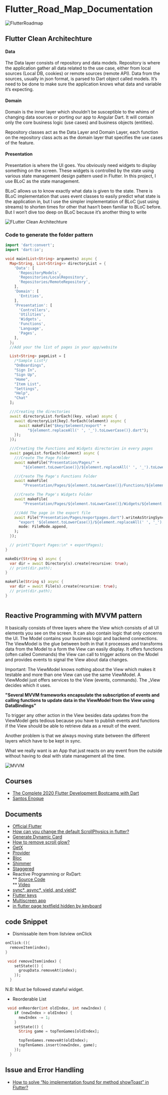 # Flutter_Road_Map_Documentation

![FlutterRoadmap](https://user-images.githubusercontent.com/26745548/99886366-1d9c4900-2c66-11eb-91d5-6991b97eb984.png)

## Flutter Clean Architechture

#### Data
The Data layer consists of repository and data models. Repository is where the application gather all data related to the use case, either from local sources (Local DB, cookies) or remote sources (remote API). Data from the sources, usually in json format, is parsed to Dart object called models. It’s need to be done to make sure the application knows what data and variable it’s expecting.


#### Domain
Domain is the inner layer which shouldn’t be susceptible to the whims of changing data sources or porting our app to Angular Dart. It will contain only the core business logic (use cases) and business objects (entities).

Repository classes act as the Data Layer and Domain Layer, each function on the repository class acts as the domain layer that specifies the use cases of the feature.

#### Presentation
Presentation is where the UI goes. You obviously need widgets to display something on the screen. These widgets is controlled by the state using various state management design pattern used in Flutter. In this project, I use BLoC as the state management.

BLoC allows us to know exactly what data is given to the state. There is BLoC implementation that uses event classes to easily predict what state is the application in, but I use the simpler implementation of BLoC (just using streams) to shorten times for other that hasn’t been familiar to BLoC before. But I won’t dive too deep on BLoC because it’s another thing to write

![FLutter Clean Architechture](https://user-images.githubusercontent.com/56557098/103347921-9e9afb80-4ac2-11eb-8259-769d93bef2fd.jpg)

### Code to generate the folder pattern
```dart
import 'dart:convert';
import 'dart:io';

void main(List<String> arguments) async {
  Map<String, List<String>> directoryList = {
    'Data': [
      'RepositoryModels',
      'Repositories/LocalRepository',
      'Repositories/RemoteRepository',
    ],
    'Domain': [
      'Entities',
    ],
    'Presentation': [
      'Controllers',
      'Utilities',
      'Widgets',
      'Functions',
      'Language',
      'Pages',
    ],
  };
  //Add your the list of pages in your app/website

  List<String> pageList = [
    /*Sample List*/
    "OnBoardings",
    "Sign In",
    "Sign Up",
    "Home",
    "Item List",
    "Settings",
    "Help",
    "Chat"
  ];

  ///Creating the directories
  await directoryList.forEach((key, value) async {
    await directoryList[key].forEach((element) async {
      await makeFile("$key/$element/export" +
          "${element.replaceAll(' ', '_').toLowerCase()}.dart");
    });
  });

  ///Creating the Functions and Widgets directories in every pages
  await pageList.forEach((element) async {
    ///Create The Page Folder
    await makeFile("Presentation/Pages/" +
        "${element.toLowerCase()}/${element.replaceAll(' ', '_').toLowerCase()}Page.dart");

    ///Create The Page's Functions Folder
    await makeFile(
        "Presentation/Pages/${element.toLowerCase()}/Functions/${element.replaceAll(' ', '_').toLowerCase()}Functions.dart");

    ///Create The Page's Widgets Folder
    await makeFile(
        "Presentation/Pages/${element.toLowerCase()}/Widgets/${element.replaceAll(' ', '_').toLowerCase()}Widgets.dart");

    ///Add The page in the export file
    await File("Presentation/Pages/exportpages.dart").writeAsStringSync(
      "export '${element.toLowerCase()}/${element.replaceAll(' ', '_').toLowerCase()}Page.dart';\n",
      mode: FileMode.append,
    );
  });

  // print("Export Pages:\n" + exportPages);
}

makeDir(String s) async {
  var dir = await Directory(s).create(recursive: true);
  // print(dir.path);
}

makeFile(String s) async {
  var dir = await File(s).create(recursive: true);
  // print(dir.path);
}



```

## Reactive Programming with MVVM pattern
It basically consists of three layers where the View which consists of all UI elements you see on the screen. It can also contain logic that only concerns the UI. The Model contains your business logic and backend connections. The ViewModel is the glue between both in that it processes and transforms data from the Model to a form the View can easily display. It offers functions (often called Commands) the View can call to trigger actions on the Model and provides events to signal the View about data changes.

Important: The ViewModel knows nothing about the View which makes it testable and more than one View can use the same ViewModel. A ViewModel just offers services to the View (events, commands). The _View decides which it uses.

**"Several MVVM frameworks encapsulate the subscription of events and calling functions to update data in the ViewModel from the View using DataBindings"**

To trigger any other action in the View besides data updates from the ViewModel gets tedious because you have to publish events and functions if the View should be able to retrieve data as a result of the event.

Another problem is that we always moving state between the different layers which have to be kept in sync.

What we really want is an App that just reacts on any event from the outside without having to deal with state management all the time.

![MVVM](https://user-images.githubusercontent.com/26745548/103972805-fa871380-5197-11eb-9275-1ce108c3e499.png)


## Courses
* [The Complete 2020 Flutter Development Bootcamp with Dart](https://www.udemy.com/course/flutter-bootcamp-with-dart/)
* [Santos Enoque](https://www.youtube.com/channel/UCRl79zOEtiLCglAFZJJzEZQ)
## Documents
* [Official Flutter](https://flutter.dev/)
* [How can you change the default ScrollPhysics in flutter?](https://stackoverflow.com/questions/62809540/how-can-you-change-the-default-scrollphysics-in-flutter)
* [Generate Dynamic Card](https://mirfahim.medium.com/how-to-generate-dynamic-card-in-flutter-with-listview-builder-and-floatingactionbutton-f925ec8e81a5)
* [How to remove scroll glow?](https://stackoverflow.com/questions/51119795/how-to-remove-scroll-glow)
* [GetX](https://pub.dev/packages/get)
* [Provider](https://pub.dev/packages/provider)
* [Bloc](https://bloclibrary.dev/#/gettingstarted)
* [Shimmer](https://pub.dev/packages/shimmer)
* [Staggered](https://pub.dev/packages/flutter_staggered_grid_view)
* Reactive Programming or RxDart: <br/>
 ** [Source Code](https://github.com/Jahidul007/Movie_App) <br/>
 ** [Video](https://www.youtube.com/watch?v=x4FKXw4Uvls&list=PL_Wj0DgxTlJc8E3ulwdekyVI4Wc819azh&index=1&ab_channel=ProgrammingAddict) 
* [sync*, async*, yield, and yield*](https://jelenaaa.medium.com/what-are-sync-async-yield-and-yield-in-dart-defe57d06381)
* [Flutter keys](https://youtu.be/kn0EOS-ZiIc)
* [Multiscreen app](https://medium.com/flutter-community/clean-navigation-in-flutter-using-generated-routes-891bd6e000df)
* [in flutter page textfield hidden by keyboard](https://stackoverflow.com/questions/54196213/in-flutter-page-textfield-hidden-by-keyboard)
## code Snippet
* Dismissable item from listview onClick

```dart
onClick:(){
  removeItem(index);
}

 void removeItem(index) {
    setState(() {
      groupData.removeAt(index);
    });
  }
```
N.B: Must be followed stateful widget. 

* Reorderable List
```dart
 void onReorder(int oldIndex, int newIndex) {
    if (newIndex > oldIndex) {
      newIndex -= 1;
    }
    setState(() {
      String game = topTenGames[oldIndex];

      topTenGames.removeAt(oldIndex);
      topTenGames.insert(newIndex, game);
    });
  }
  ```
 ## Issue and Error Handling
 * [How to solve “No implementation found for method showToast” in Flutter?](https://stackoverflow.com/questions/62286575/how-to-solve-no-implementation-found-for-method-showtoast-in-flutter)


